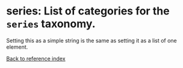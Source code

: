 # series: List of categories for the `series` taxonomy.

Setting this as a simple string is the same as setting it as a list of one
element.

[Back to reference index](../README.md)

